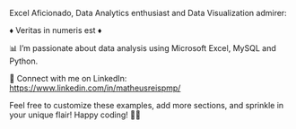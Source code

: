 Excel Aficionado, Data Analytics enthusiast and Data Visualization admirer:

♦ Veritas in numeris est ♦

📊 I’m passionate about data analysis using Microsoft Excel, MySQL and Python.

🌟 Connect with me on LinkedIn: https://www.linkedin.com/in/matheusreispmp/



Feel free to customize these examples, add more sections, and sprinkle in your unique flair! Happy coding! 🚀🔥
